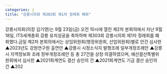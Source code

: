 ```yaml
---
categories: j
title: "강릉시의회 제303회 제1차 정례회 폐회"
---
```

강릉시의회(의장 김기영)는 9월 23일(금) 오전 10시에 열린 제2차 본회의에서 지난 9월 18일, ITS세계총회 강릉 유치성공을 축하하며 제303회 강릉시의회 제1차 정례회를 폐회했다.금일 제2차 본회의에서는 상임위원회(행정위원회, 산업위원회)별로 안건 심사한 ▲2023년도 강원연구원 출연안 ▲강릉시 시정소식지 발행조례 일부개정조례안 ▲강릉시 지역정보화 조례 정부개정조례안 등 총 27건을 상정&middot;의결하였으며, 예산결산특별위원회에서 심사한 ▲2021회계연도 결산 승인의 건 ▲2021회계연도 기금 결산 승인의 건 ▲202